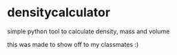 # densitycalculator
simple python tool to calculate density, mass and volume

this was made to show off to my classmates :)

